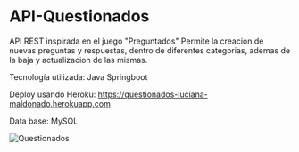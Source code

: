 # API-Questionados
API REST inspirada en el juego "Preguntados"
Permite la creacion de nuevas preguntas y respuestas, dentro de diferentes categorias, ademas de la baja y actualizacion de las mismas.

Tecnología utilizada: Java Springboot

Deploy usando Heroku: https://questionados-luciana-maldonado.herokuapp.com

Data base: MySQL

![Questionados](https://user-images.githubusercontent.com/79877306/139927086-3a6d432c-e65e-496d-8000-bba7d452a8e2.PNG)
